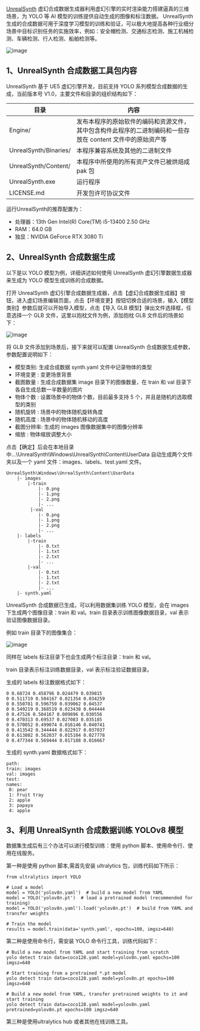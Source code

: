 [UnrealSynth](https://tools.nsdt.cloud/UnrealSynth) 虚幻合成数据生成器利用虚幻引擎的实时渲染能力搭建逼真的三维场景，为 YOLO 等 AI 模型的训练提供自动生成的图像和标注数据。
UnrealSynth 生成的合成数据可用于深度学习模型的训练和验证，可以极大地提高各种行业细分场景中目标识别任务的实施效率，例如：安全帽检测、交通标志检测、施工机械检测、车辆检测、行人检测、船舶检测等。

![image](https://github.com/ciga2011/UnrealSynth/assets/3120837/67e9c243-f6e9-4ec6-8e50-821290d17652)


## 1、UnrealSynth 合成数据工具包内容
UnrealSynth 基于 UE5 虚幻引擎开发，目前支持 YOLO 系列模型合成数据的生成，当前版本号 V1.0，主要文件和目录的组织结构如下：

|目录|	内容|	
|-|-|
|Engine/|	发布本程序的原始软件的编码和资源文件，其中包含构件此程序的二进制编码和一些存放在 content 文件中的原始资产等	|
|UnrealSynth/Binaries/|	本程序兼容系统及其他的二进制文件|	
|UnrealSynth/Content/|	本程序中所使用的所有资产文件已被烘焙成 pak 包|	
|UnrealSynth.exe|	运行程序|	
|LICENSE.md|	开发包许可协议文件|

运行UnrealSynth的推荐配置为：

- 处理器：13th Gen Intel(R) Core(TM) i5-13400 2.50 GHz
- RAM：64.0 GB
- 独显：NVIDIA GeForce RTX 3080 Ti

## 2、UnrealSynth 合成数据生成
以下是以 YOLO 模型为例，详细讲述如何使用 UnrealSynth 虚幻引擎数据生成器来生成为 YOLO 模型生成训练的合成数据。

打开 UnrealSynth 虚幻引擎合成数据生成器，点击【虚幻合成数据生成器】按钮，进入虚幻场景编辑页面，点击【环境变更】按钮切换合适的场景，输入【模型类别】参数后就可以开始导入模型，点击【导入 GLB 模型】弹出文件选择框，任意选择一个 GLB 文件，这里以抱枕文件为例，添加抱枕 GLB 文件后的场景如下：

![image](https://github.com/ciga2011/UnrealSynth/assets/3120837/ae8afc38-9b34-4387-a913-ed5557506f8b)


将 GLB 文件添加到场景后，接下来就可以配置 UnrealSynth 合成数据生成参数，参数配置说明如下：

- 模型类别: 生成合成数据 synth.yaml 文件中记录物体的类型
- 环境变更 : 变更场景背景
- 截图数量 : 生成合成数据集 image 目录下的图像数量，在 train 和 val 目录下各自生成总数一半数量的图片
- 物体个数 : 设置场景中的物体个数，目前最多支持 5 个，并且是随机的选取模型的类别
- 随机旋转 : 场景中的物体随机旋转角度
- 随机高度 : 场景中的物体随机移动的高度
- 截图分辨率: 生成的 images 图像数据集中的图像分辨率
- 缩放 : 物体缩放调整大小

点击【确定】后会在本地目录中...\UnrealSynth\Windows\UnrealSynth\Content\UserData 自动生成两个文件夹以及一个 yaml 文件：images、labels、test.yaml 文件。

```
UnrealSynth\Windows\UnrealSynth\Content\UserData
    |- images
        |-train
            |- 0.png
            |- 1.png
            |- 2.png
            |- ...
         |-val
            |- 0.png
            |- 1.png
            |- 2.png
            |- ...
    |- labels
        |-train
            |- 0.txt
            |- 1.txt
            |- 2.txt
            |- ...
        |-val
            |- 0.txt
            |- 1.txt
            |- 2.txt
            |- ...
    |- synth.yaml
```

UnrealSynth 合成数据已生成，可以利用数据集训练 YOLO 模型，会在 images 下生成两个图像目录：train 和 val。train 目录表示训练图像数据目录，val 表示验证图像数据目录。

例如 train 目录下的图像集合：

![image](https://github.com/ciga2011/UnrealSynth/assets/3120837/4708f713-6840-4df5-ac56-4e1660ac7721)


同样在 labels 标注目录下也会生成两个标注目录：train 和 val。

train 目录表示标注训练数据目录，val 表示标注验证数据目录。

生成的 labels 标注数据格式如下：
```
0 0.68724 0.458796 0.024479 0.039815
0 0.511719 0.504167 0.021354 0.034259
0 0.550781 0.596759 0.039062 0.04537
0 0.549219 0.368519 0.023438 0.044444
0 0.47526 0.504167 0.009896 0.030556
0 0.470313 0.69537 0.027083 0.035185
0 0.570052 0.499074 0.016146 0.040741
0 0.413542 0.344444 0.022917 0.037037
0 0.613802 0.562037 0.015104 0.027778
0 0.477344 0.569444 0.017188 0.016667
```

生成的 synth.yaml 数据格式如下：
```
path:
train: images
val: images
test:
names:
 0: pear
 1: Fruit tray
 2: apple
 3: papaya
 4: apple
```

## 3、利用 UnrealSynth 合成数据训练 YOLOv8 模型
数据集生成后有三个办法可以进行模型训练：使用 python 脚本、使用命令行、使用在线服务。

第一种是使用 python 脚本,需首先安装 ultralytics 包，训练代码如下所示：
```
from ultralytics import YOLO

# Load a model
model = YOLO('yolov8n.yaml')  # build a new model from YAML
model = YOLO('yolov8n.pt')  # load a pretrained model (recommended for training)
model = YOLO('yolov8n.yaml').load('yolov8n.pt')  # build from YAML and transfer weights

# Train the model
results = model.train(data='synth.yaml', epochs=100, imgsz=640)
```

第二种是使用命令行，需安装 YOLO 命令行工具，训练代码如下：
```
# Build a new model from YAML and start training from scratch
yolo detect train data=coco128.yaml model=yolov8n.yaml epochs=100 imgsz=640

# Start training from a pretrained *.pt model
yolo detect train data=coco128.yaml model=yolov8n.pt epochs=100 imgsz=640

# Build a new model from YAML, transfer pretrained weights to it and start training
yolo detect train data=coco128.yaml model=yolov8n.yaml pretrained=yolov8n.pt epochs=100 imgsz=640
```

第三种是使用ultralytics hub 或者其他在线训练工具。
